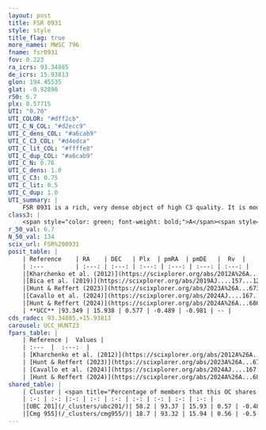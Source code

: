 ```yaml
---
layout: post
title: FSR 0931
style: style
title_flag: true
more_names: MWSC 796
fname: fsr0931
fov: 0.223
ra_icrs: 93.34885
de_icrs: 15.93813
glon: 194.45535
glat: -0.92898
r50: 6.7
plx: 0.57715
UTI: "0.70"
UTI_COLOR: "#dff2cb"
UTI_C_N_COL: "#d2ecc9"
UTI_C_dens_COL: "#a6cab9"
UTI_C_C3_COL: "#d4edca"
UTI_C_lit_COL: "#ffffe8"
UTI_C_dup_COL: "#a6cab9"
UTI_C_N: 0.76
UTI_C_dens: 1.0
UTI_C_C3: 0.75
UTI_C_lit: 0.5
UTI_C_dup: 1.0
UTI_summary: |
    FSR 0931 is a rich, very dense object of high C3 quality. It is moderately studied in the literature. This object shares a significant percentage of members with 2 later reported entries.
class3: |
    <span style="color: green; font-weight: bold;">A</span><span style="color: #FFC300; font-weight: bold;">B</span>
r_50_val: 6.7
N_50_val: 134
scix_url: FSR%200931
posit_table: |
    | Reference    | RA    | DEC   | Plx  | pmRA  | pmDE   |  Rv  |
    | :---         | :---: | :---: | :---: | :---: | :---: | :---: |
    |[Kharchenko et al. (2012)](https://scixplorer.org/abs/2012A%26A...543A.156K) | 93.252 | 15.93 | -- | 0.8 | -5.3 | -- |
    |[Bica et al. (2019)](https://scixplorer.org/abs/2019AJ....157...12B) | 93.282 | 15.946 | -- | -- | -- | -- |
    |[Hunt & Reffert (2023)](https://scixplorer.org/abs/2023A%26A...673A.114H) | 93.379 | 15.94 | 0.58 | -0.504 | -0.978 | -- |
    |[Cavallo et al. (2024)](https://scixplorer.org/abs/2024AJ....167...12C) | 93.332 | 15.936 | 0.58 | -- | -- | -- |
    |[Hunt & Reffert (2024)](https://scixplorer.org/abs/2024A%26A...686A..42H) | 93.379 | 15.94 | 0.58 | -0.504 | -0.978 | -- |
    | **UCC** |93.349 | 15.938 | 0.577 | -0.489 | -0.981 | -- | 
cds_radec: 93.34885,+15.93813
carousel: UCC_HUNT23
fpars_table: |
    | Reference |  Values |
    | :---  |  :---:  |
    | [Kharchenko et al. (2012)](https://scixplorer.org/abs/2012A%26A...543A.156K) | `e_bv=0.625, distance=1659, log_age=7.4` |
    | [Hunt & Reffert (2023)](https://scixplorer.org/abs/2023A%26A...673A.114H) | `AV50=1.432, diffAV50=1.889, MOD50=11.045, logAge50=7.862` |
    | [Cavallo et al. (2024)](https://scixplorer.org/abs/2024AJ....167...12C) | `AV50=1.71, dMod50=11.25, logAge50=7.93, [Fe/H]50=0.24` |
    | [Hunt & Reffert (2024)](https://scixplorer.org/abs/2024A%26A...686A..42H) | `MassJ=508.895` |
shared_table: |
    | Cluster | <span title="Percentage of members that this OC shares with the ones listed">%</span>   | RA   | DEC   | Plx   | pmRA  | pmDE  | Rv | UTI |
    | :-: | :-: |:-: | :-: | :-: | :-: | :-: | :-: | :-: |
    |[UBC 201](/_clusters/ubc201/)| 58.2 | 93.37 | 15.93 | 0.57 | -0.48 | -0.99 | -- |0.0 |
    |[Cmg 955](/_clusters/cmg955/)| 18.7 | 93.32 | 15.94 | 0.56 | -0.5 | -0.96 | -- |0.0 |
---
```

